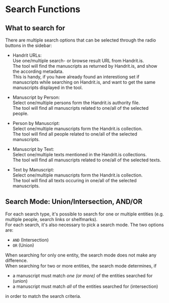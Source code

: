 # Search Functions

## What to search for

There are multiple search options that can be selected through the radio buttons in the sidebar:

- Handrit URLs:  
  Use one/multiple search- or browse result URL from Handrit.is.  
  The tool will find the manuscripts as returned by Handrit.is, and show the according metadata.  
  This is handy, if you have already found an interestiong set if manuscripts while searching on Handrit.is, and want to get the same manuscripts displayed in the tool.


- Manuscript by Person:  
  Select one/multiple persons form the Handrit.is authority file.  
  The tool will find all manuscripts related to one/all of the selected people.


- Person by Manuscript:  
  Select one/multiple manuscripts form the Handrit.is collection.  
  The tool will find all people related to one/all of the selected manuscripts.


- Manuscript by Text:  
  Select one/multiple texts mentioned in the Handrit.is collections.  
  The tool will find all manuscripts related to one/all of the selected texts.


- Text by Manuscript:  
  Select one/multiple manuscripts form the Handrit.is collection.  
  The tool will find all texts occuring in one/all of the selected manuscripts.


## Search Mode: Union/Intersection, AND/OR

For each search type, it's possible to search for one or multiple entities (e.g. multiple people, search links or shelfmarks).  
For each search, it's also necessary to pick a search mode. The two options are:

- `AND` (Intersection)
- `OR` (Union)

When searching for only one entity, the search mode does not make any difference.  
When searching for two or more entities, the search mode determines, if

- a manuscript must match *one (or more)* of the entities searched for (union)
- a manuscript must match *all* of the entities searched for (intersection)

in order to match the search criteria.
